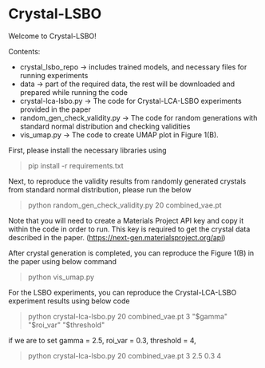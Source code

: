 # Crystal-LSBO

Welcome to Crystal-LSBO!

Contents:
- crystal_lsbo_repo -> includes trained models, and necessary files for running experiments
- data -> part of the required data, the rest will be downloaded and prepared while running the code
- crystal-lca-lsbo.py -> The code for Crystal-LCA-LSBO experiments provided in the paper
- random_gen_check_validity.py -> The code for random generations with standard normal distribution and checking validities
- vis_umap.py -> The code to create UMAP plot in Figure 1(B).

First, please install the necessary libraries using

> pip install -r requirements.txt

Next, to reproduce the validity results from randomly generated crystals from standard normal distribution, please run the below

> python random_gen_check_validity.py 20 combined_vae.pt

Note that you will need to create a Materials Project API key and copy it within the code in order to run. This key is required to get the crystal data described in the paper. (https://next-gen.materialsproject.org/api)

After crystal generation is completed, you can reproduce the Figure 1(B) in the paper using below command

> python vis_umap.py

For the LSBO experiments, you can reproduce the Crystal-LCA-LSBO experiment results using below code

> python crystal-lca-lsbo.py 20 combined_vae.pt 3 "$gamma" "$roi_var" "$threshold"

if we are to set gamma = 2.5, roi_var = 0.3, threshold = 4,

> python crystal-lca-lsbo.py 20 combined_vae.pt 3 2.5 0.3 4